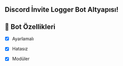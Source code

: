 ## Discord İnvite Logger Bot Altyapısı!

## 📑 Bot Özellikleri

- [x] Ayarlamalı
- [x] Hatasız
- [x] Modüler

